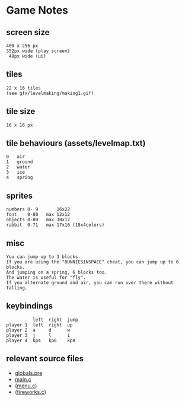 # Game Notes


## screen size

	400 x 256 px
	352px wide (play screen)
	 48px wide (ui)


## tiles

	22 x 16 tiles
	(see gfx/levelmaking/making1.gif)


## tile size

	16 x 16 px


## tile behaviours (assets/levelmap.txt)

	0	air
	1	ground
	2	water
	3	ice
	4	spring


## sprites

	numbers 0- 9       16x22
	font    0-80   max 12x12
	objects 0-80   max 30x12
	rabbit  0-71   max 17x16 (18x4colors)


## misc

	You can jump up to 3 blocks.
	If you are using the "BUNNIESINSPACE" cheat, you can jump up to 6 blocks.
	And jumping on a spring, 6 blocks too.
	The water is useful for "fly".
	If you alternate ground and air, you can run over there without falling.


## keybindings

	          left  right  jump
	player 1  left  right  up
	player 2  a     d      w
	player 3  j     l      i
	player 4  kp4   kp6    kp8


## relevant source files

* [globals.pre](http://git.icculus.org/?p=crow/jumpnbump.git;a=blob_plain;f=globals.pre;hb=e2bcb0a928cee4190ef0b86b06eb7ec083bf23f8)
* [main.c](http://git.icculus.org/?p=crow/jumpnbump.git;a=blob_plain;f=main.c;hb=e2bcb0a928cee4190ef0b86b06eb7ec083bf23f8)
* ([menu.c](http://git.icculus.org/?p=crow/jumpnbump.git;a=blob_plain;f=menu.c;hb=e2bcb0a928cee4190ef0b86b06eb7ec083bf23f8))
* ([fireworks.c](http://git.icculus.org/?p=crow/jumpnbump.git;a=blob_plain;f=fireworks.c;hb=e2bcb0a928cee4190ef0b86b06eb7ec083bf23f8))
